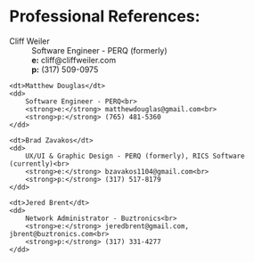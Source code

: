 # Professional References:
<dl>
    <dt>Cliff Weiler</dt>
    <dd>
        Software Engineer - PERQ (formerly)<br>
        <strong>e:</strong> cliff@cliffweiler.com<br>
        <strong>p:</strong> (317) 509-0975
    </dd>
    
    <dt>Matthew Douglas</dt>
    <dd>
        Software Engineer - PERQ<br>
        <strong>e:</strong> matthewdouglas@gmail.com<br>
        <strong>p:</strong> (765) 481-5360
    </dd>

    <dt>Brad Zavakos</dt>
    <dd>
        UX/UI & Graphic Design - PERQ (formerly), RICS Software (currently)<br>
        <strong>e:</strong> bzavakos1104@gmail.com<br>
        <strong>p:</strong> (317) 517-8179
    </dd>

    <dt>Jered Brent</dt>
    <dd>
        Network Administrator - Buztronics<br>
        <strong>e:</strong> jeredbrent@gmail.com, jbrent@buztronics.com<br>
        <strong>p:</strong> (317) 331-4277
    </dd>
</dl>
